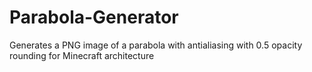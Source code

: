 # Parabola-Generator
Generates a PNG image of a parabola with antialiasing with 0.5 opacity rounding for Minecraft architecture
